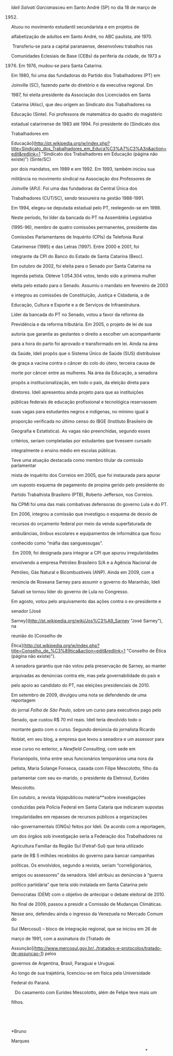 

 



*Ideli Salvati Garcia*nasceu em Santo André (SP) no dia 18 de março de

1952.



Atuou no movimento estudantil secundarista e em projetos de

alfabetização de adultos em Santo André, no ABC paulista, até 1970.

 Transferiu-se para a capital paranaense, desenvolveu trabalhos nas

Comunidades Eclesiais de Base (CEBs) da periferia da cidade, de 1973 a

1976. Em 1976, mudou-se para Santa Catarina.  



Em 1980, foi uma das fundadoras do Partido dos Trabalhadores (PT) em

Joinville (SC), fazendo parte do diretório e da executiva regional. Em

1987, foi eleita presidente da Associação dos Licenciados em Santa

Catarina (Alisc), que deu origem ao Sindicato dos Trabalhadores na

Educação (Sinte). Foi professora de matemática do quadro do magistério

estadual catarinense de 1983 até 1994. Foi presidente do [Sindicato dos

Trabalhadores em

Educação](http://pt.wikipedia.org/w/index.php?title=Sindicato_dos_Trabalhadores_em_Educa%C3%A7%C3%A3o&action=edit&redlink=1 "Sindicato dos Trabalhadores em Educação (página não existe)") (Sinte/SC)

por dois mandatos, em 1989 e em 1992. Em 1993, também iniciou sua

militância no movimento sindical na Associação dos Professores de

Joinville (APJ). Foi uma das fundadoras da Central Única dos

Trabalhadores (CUT/SC), sendo tesoureira na gestão 1988-1991.



Em 1994, elegeu-se deputada estadual pelo PT, reelegendo-se em 1998.

Neste período, foi líder da bancada do PT na Assembléia Legislativa

(1995-96), membro de quatro comissões permanentes, presidente das

Comissões Parlamentares de Inquérito (CPIs) da Telefonia Rural

Catarinense (1995) e das Letras (1997). Entre 2000 e 2001, foi

integrante da CPI do Banco do Estado de Santa Catarina (Besc).



Em outubro de 2002, foi eleita para o Senado por Santa Catarina na

legenda petista. Obteve 1.054.304 votos, tendo sido a primeira mulher

eleita pelo estado para o Senado. Assumiu o mandato em fevereiro de 2003

e integrou as comissões de Constituição, Justiça e Cidadania, a de

Educação, Cultura e Esporte e a de Serviços de Infraestrutura.



Líder da bancada do PT no Senado, votou a favor da reforma da

Previdência e da reforma tributária. Em 2005, o projeto de lei de sua

autoria que garantia as gestantes o direito a escolher um acompanhante

para a hora do parto foi aprovado e transformado em lei. Ainda na área

da Saúde, Ideli propôs que o Sistema Único de Saúde (SUS) distribuísse

de graça a vacina contra o câncer do colo do útero, terceira causa de

morte por câncer entre as mulheres. Na área da Educação, a senadora

propôs a institucionalização, em todo o país, da eleição direta para

diretores. Ideli apresentou ainda projeto para que as instituições

públicas federais de educação profissional e tecnológica reservassem

suas vagas para estudantes negros e indígenas, no mínimo igual à

proporção verificada no último censo do IBGE (Instituto Brasileiro de

Geografia e Estatística). As vagas não preenchidas, segundo esses

critérios, seriam completadas por estudantes que tivessem cursado

integralmente o ensino médio em escolas públicas.



Teve uma atuação destacada como membro titular da comissão parlamentar

mista de inquérito dos Correios em 2005, que foi instaurada para apurar

um suposto esquema de pagamento de propina gerido pelo presidente do

Partido Trabalhista Brasileiro (PTB), Roberto Jefferson, nos Correios.

Na CPMI foi uma das mais combativas defensoras do governo Lula e do PT.



Em 2006, integrou a comissão que investigou o esquema de desvio de

recursos do orçamento federal por meio da venda superfaturada de

ambulâncias, ônibus escolares e equipamentos de informática que ficou

conhecido como “máfia das sanguessugas”.



 Em 2009, foi designada para integrar a CPI que apurou irregularidades

envolvendo a empresa Petróleo Brasileiro S/A e a Agência Nacional de

Petróleo, Gás Natural e Bicombustíveis (ANP). Ainda em 2009, com a

renúncia de Roseana Sarney para assumir o governo do Maranhão, Ideli

Salvati se tornou líder do governo de Lula no Congresso.



Em agosto, votou pelo arquivamento das ações contra o ex-presidente e

senador [José

Sarney](http://pt.wikipedia.org/wiki/Jos%C3%A9_Sarney "José Sarney"), na

reunião do [Conselho de

Ética](http://pt.wikipedia.org/w/index.php?title=Conselho_de_%C3%89tica&action=edit&redlink=1 "Conselho de Ética (página não existe)").

A senadora garantiu que não votou pela preservação de Sarney, ao manter

arquivadas as denúncias contra ele, mas pela governabilidade do país e

pelo apoio ao candidato do PT, nas eleições presidenciais de 2010.



Em setembro de 2009, divulgou uma nota se defendendo de uma reportagem

do jornal *Folha de São Paulo*, sobre um curso para executivos pago pelo

Senado, que custou R\$ 70 mil reais. Ideli teria devolvido todo o

montante gasto com o curso. Segundo denúncia do jornalista Ricardo

Noblat, em seu blog, a empresa que levou a senadora e um assessor para

esse curso no exterior, a *Newfield Consulting*, com sede em

Florianópolis, tinha entre seus funcionários temporários uma nora da

petista, Maria Solange Fonseca, casada com Filipe Mescolotto, filho da

parlamentar com seu ex-marido, o presidente da Eletrosul, Eurides

Mescolotto.



Em outubro, a revista *Veja*publicou matéria**sobre investigações

conduzidas pela Polícia Federal em Santa Cataria que indicaram supostas

irregularidades em repasses de recursos públicos a organizações

não-governamentais (ONGs) feitos por Ideli. De acordo com a reportagem,

um dos órgãos sob investigação seria a Federação dos Trabalhadores na

Agricultura Familiar da Região Sul (Fetraf-Sul) que teria utilizado

parte de R\$ 5 milhões recebidos do governo para bancar campanhas

políticas. Os envolvidos, segundo a revista, seriam “correligionários,

amigos ou assessores” da senadora. Ideli atribuiu as denúncias à “guerra

político partidária” que teria sido instalada em Santa Catarina pelo

Democratas (DEM) com o objetivo de antecipar o debate eleitoral de 2010.



No final de 2009, passou a presidir a Comissão de Mudanças Climáticas.

Nesse ano, defendeu ainda o ingresso da Venezuela no Mercado Comum do

Sul (Mercosul) – bloco de integração regional, que se iniciou em 26 de

março de 1991, com a assinatura do [Tratado de

Assunção](http://www.mercosul.gov.br/../tratados-e-protocolos/tratado-de-assuncao-1) pelos

governos de Argentina, Brasil, Paraguai e Uruguai.



Ao longo de sua trajetória, licenciou-se em física pela Universidade

Federal do Paraná.



   Do casamento com Eurides Mescolotto, além de Felipe teve mais um

filhos.



                                                                                                                



                                                                                                                               

*Bruno

Marques                                                                

                                                                                                             *




